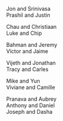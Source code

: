 Jon and Srinivasa  
Prashil and Justin  

Chau and Christiaan  
Luke and Chip  

Bahman and Jeremy  
Victor and Jaime  

Vijeth and Jonathan  
Tracy and Carles  

Mike and Yun  
Viviane and Camille  

Pranava and Aubrey  
Anthony and Daniel  
Joseph and Dasha  
  
